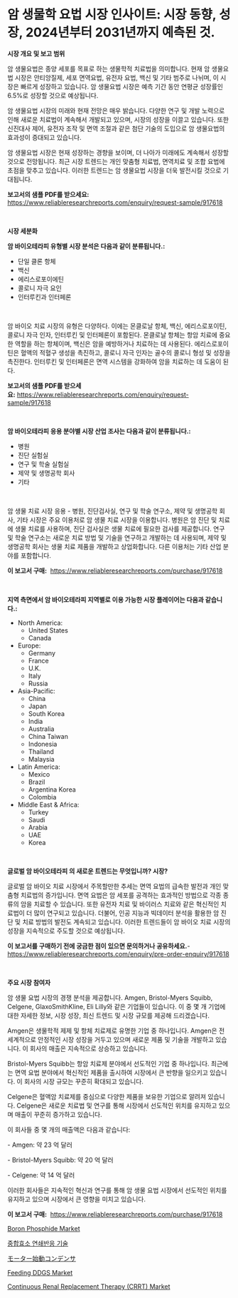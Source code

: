 <p><h1>암 생물학 요법 시장 인사이트: 시장 동향, 성장, 2024년부터 2031년까지 예측된 것.</h1></p><p><strong>시장 개요 및 보고 범위</strong></p>
<p><p>암 생물요법은 종양 세포를 목표로 하는 생물학적 치료법을 의미합니다. 현재 암 생물요법 시장은 안티앙질제, 세포 면역요법, 유전자 요법, 백신 및 기타 범주로 나뉘며, 이 시장은 빠르게 성장하고 있습니다. 암 생물요법 시장은 예측 기간 동안 연평균 성장률인 6.5%로 성장할 것으로 예상됩니다. </p><p>암 생물요법 시장의 미래와 현재 전망은 매우 밝습니다. 다양한 연구 및 개발 노력으로 인해 새로운 치료법이 계속해서 개발되고 있으며, 시장의 성장을 이끌고 있습니다. 또한 신진대사 제어, 유전자 조작 및 면역 조절과 같은 첨단 기술의 도입으로 암 생물요법의 효과성이 증대되고 있습니다.</p><p>암 생물요법 시장은 현재 성장하는 경향을 보이며, 더 나아가 미래에도 계속해서 성장할 것으로 전망됩니다. 최근 시장 트렌드는 개인 맞춤형 치료법, 면역치료 및 조합 요법에 초점을 맞추고 있습니다. 이러한 트렌드는 암 생물요법 시장을 더욱 발전시킬 것으로 기대됩니다.</p></p>
<p><strong>보고서의 샘플 PDF를 받으세요:</strong> <a href="https://www.reliableresearchreports.com/enquiry/request-sample/917618">https://www.reliableresearchreports.com/enquiry/request-sample/917618</a></p>
<p>&nbsp;</p>
<p><strong>시장 세분화</strong></p>
<p><strong>암 바이오테라피 유형별 시장 분석은 다음과 같이 분류됩니다.:</strong></p>
<p><ul><li>단일 클론 항체</li><li>백신</li><li>에리스로포이에틴</li><li>콜로니 자극 요인</li><li>인터루킨과 인터페론</li></ul></p>
<p>&nbsp;</p>
<p><p>암 바이오 치료 시장의 유형은 다양하다. 이에는 몬클로날 항체, 백신, 에리스로포이틴, 콜로니 자극 인자, 인터루킨 및 인터페론이 포함된다. 몬클로날 항체는 항암 치료에 중요한 역할을 하는 항체이며, 백신은 암을 예방하거나 치료하는 데 사용된다. 에리스로포이틴은 혈액의 적혈구 생성을 촉진하고, 콜로니 자극 인자는 골수의 콜로니 형성 및 성장을 촉진한다. 인터루킨 및 인터페론은 면역 시스템을 강화하여 암을 치료하는 데 도움이 된다.</p></p>
<p><strong>보고서의 샘플 PDF를 받으세요:</strong>&nbsp;<a href="https://www.reliableresearchreports.com/enquiry/request-sample/917618">https://www.reliableresearchreports.com/enquiry/request-sample/917618</a></p>
<p>&nbsp;</p>
<p><strong> 암 바이오테라피 응용 분야별 시장 산업 조사는 다음과 같이 분류됩니다.:</strong></p>
<p><ul><li>병원</li><li>진단 실험실</li><li>연구 및 학술 실험실</li><li>제약 및 생명공학 회사</li><li>기타</li></ul></p>
<p>&nbsp;</p>
<p><p>암 생물 치료 시장 응용 - 병원, 진단검사실, 연구 및 학술 연구소, 제약 및 생명공학 회사, 기타 시장은 주요 이용처로 암 생물 치료 시장을 이용합니다. 병원은 암 진단 및 치료에 생물 치료를 사용하며, 진단 검사실은 생물 치료에 필요한 검사를 제공합니다. 연구 및 학술 연구소는 새로운 치료 방법 및 기술을 연구하고 개발하는 데 사용되며, 제약 및 생명공학 회사는 생물 치료 제품을 개발하고 상업화합니다. 다른 이용처는 기타 산업 분야를 포함합니다.</p></p>
<p><strong>이 보고서 구매:</strong>&nbsp; <a href="https://www.reliableresearchreports.com/purchase/917618">https://www.reliableresearchreports.com/purchase/917618</a></p>
<p>&nbsp;</p>
<p><strong>지역 측면에서 암 바이오테라피 지역별로 이용 가능한 시장 플레이어는 다음과 같습니다.:</strong></p>
<p><ul>
    <li>
        North America:
        <ul>
            <li>United States</li>
            <li>Canada</li>
        </ul>
    </li>
    <li>
        Europe:
        <ul>
            <li>Germany</li>
            <li>France</li>
            <li>U.K.</li>
            <li>Italy</li>
            <li>Russia</li>
        </ul>
    </li>
    <li>
        Asia-Pacific:
        <ul>
            <li>China</li>
            <li>Japan</li>
            <li>South Korea</li>
            <li>India</li>
            <li>Australia</li>
            <li>China Taiwan</li>
            <li>Indonesia</li>
            <li>Thailand</li>
            <li>Malaysia</li>
        </ul>
    </li>
    <li>
        Latin America:
        <ul>
            <li>Mexico</li>
            <li>Brazil</li>
            <li>Argentina Korea</li>
            <li>Colombia</li>
        </ul>
    </li>
    <li>
        Middle East & Africa:
        <ul>
            <li>Turkey</li>
            <li>Saudi</li>
            <li>Arabia</li>
            <li>UAE</li>
            <li>Korea</li>
        </ul>
    </li>
    </ul></p>
<p>&nbsp;</p>
<p><strong>글로벌 암 바이오테라피 의 새로운 트렌드는 무엇입니까? 시장?</strong></p>
<p><p>글로벌 암 바이오 치료 시장에서 주목할만한 추세는 면역 요법의 급속한 발전과 개인 맞춤형 치료법의 증가입니다. 면역 요법은 암 세포를 공격하는 효과적인 방법으로 각종 종류의 암을 치료할 수 있습니다. 또한 유전자 치료 및 바이러스 치료와 같은 혁신적인 치료법이 더 많이 연구되고 있습니다. 더불어, 인공 지능과 빅데이터 분석을 활용한 암 진단 및 치료 방법의 발전도 계속되고 있습니다. 이러한 트렌드들이 암 바이오 치료 시장의 성장을 지속적으로 주도할 것으로 예상됩니다.</p></p>
<p><strong>이 보고서를 구매하기 전에 궁금한 점이 있으면 문의하거나 공유하세요.</strong>- <a href="https://www.reliableresearchreports.com/enquiry/pre-order-enquiry/917618">https://www.reliableresearchreports.com/enquiry/pre-order-enquiry/917618</a></p>
<p>&nbsp;</p>
<p><strong>주요 시장 참여자</strong></p>
<p><p>암 생물 요법 시장의 경쟁 분석을 제공합니다. Amgen, Bristol-Myers Squibb, Celgene, GlaxoSmithKline, Eli Lilly와 같은 기업들이 있습니다. 이 중 몇 개 기업에 대한 자세한 정보, 시장 성장, 최신 트렌드 및 시장 규모를 제공해 드리겠습니다.</p><p>Amgen은 생물학적 제제 및 항체 치료제로 유명한 기업 중 하나입니다. Amgen은 전 세계적으로 안정적인 시장 성장을 거두고 있으며 새로운 제품 및 기술을 개발하고 있습니다. 이 회사의 매출은 지속적으로 상승하고 있습니다.</p><p>Bristol-Myers Squibb는 항암 치료제 분야에서 선도적인 기업 중 하나입니다. 최근에는 면역 요법 분야에서 혁신적인 제품을 출시하여 시장에서 큰 반향을 일으키고 있습니다. 이 회사의 시장 규모는 꾸준히 확대되고 있습니다.</p><p>Celgene은 혈액암 치료제를 중심으로 다양한 제품을 보유한 기업으로 알려져 있습니다. Celgene은 새로운 치료법 및 연구를 통해 시장에서 선도적인 위치를 유지하고 있으며 매출이 꾸준히 증가하고 있습니다.</p><p>이 회사들 중 몇 개의 매출액은 다음과 같습니다:</p><p>- Amgen: 약 23 억 달러</p><p>- Bristol-Myers Squibb: 약 20 억 달러</p><p>- Celgene: 약 14 억 달러</p><p>이러한 회사들은 지속적인 혁신과 연구를 통해 암 생물 요법 시장에서 선도적인 위치를 유지하고 있으며 시장에서 큰 영향을 미치고 있습니다.</p></p>
<p><strong>이 보고서 구매:</strong>&nbsp;&nbsp;<a href="https://www.reliableresearchreports.com/purchase/917618">https://www.reliableresearchreports.com/purchase/917618</a></p>
<p><p><a href="https://view.publitas.com/reportprime-1/boron-phosphide-market-size-market-trends-and-growth-outlook-forecasted-for-period-from-2024-to-2031/">Boron Phosphide Market</a></p><p><a href="https://github.com/trmesnao7959541/Market-Research-Report-List-1/blob/main/8125907183450.md">중합효소 연쇄반응 기술</a></p><p><a href="https://medium.com/@jazminjones30/%E3%83%A2%E3%83%BC%E3%82%BF%E3%83%BC%E5%A7%8B%E5%8B%95%E3%82%B3%E3%83%B3%E3%83%87%E3%83%B3%E3%82%B5%E3%83%BC%E5%B8%82%E5%A0%B4%E3%81%AE%E3%83%88%E3%83%AC%E3%83%B3%E3%83%89%E3%81%A8%E5%B8%82%E5%A0%B4%E5%88%86%E6%9E%90%E3%81%AF-2024%E5%B9%B4%E3%81%8B%E3%82%892031%E5%B9%B4%E3%81%BE%E3%81%A7%E3%81%AE%E6%9C%9F%E9%96%93%E3%81%AB%E4%BA%88%E6%B8%AC%E3%81%95%E3%82%8C%E3%81%A6%E3%81%84%E3%81%BE%E3%81%99-25a8fbba7a1c">モーター始動コンデンサ</a></p><p><a href="https://issuu.com/reportprime-2/docs/feeding-ddgs-market-size-2030.pptx">Feeding DDGS Market</a></p><p><a href="https://github.com/shotows/Market-Research-Report-List-1/blob/main/continuous-renal-replacement-therapy-crrt-market.md">Continuous Renal Replacement Therapy (CRRT) Market</a></p></p>
